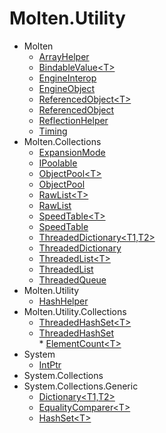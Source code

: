 ﻿# Molten.Utility  
* Molten  
    *  [ArrayHelper](docs/Molten.Utility/Molten/ArrayHelper.md)  
    *  [BindableValue&lt;T&gt;](docs/Molten.Utility/Molten/BindableValue_T_.md)  
    *  [EngineInterop](docs/Molten.Utility/Molten/EngineInterop.md)  
    *  [EngineObject](docs/Molten.Utility/Molten/EngineObject.md)  
    *  [ReferencedObject&lt;T&gt;](docs/Molten.Utility/Molten/ReferencedObject_T_.md)  
    *  [ReferencedObject](docs/Molten.Utility/Molten/ReferencedObject.md)  
    *  [ReflectionHelper](docs/Molten.Utility/Molten/ReflectionHelper.md)  
    *  [Timing](docs/Molten.Utility/Molten/Timing.md)  
* Molten.Collections  
    *  [ExpansionMode](docs/Molten.Utility/Molten/Collections/ExpansionMode.md)  
    *  [IPoolable](docs/Molten.Utility/Molten/Collections/IPoolable.md)  
    *  [ObjectPool&lt;T&gt;](docs/Molten.Utility/Molten/Collections/ObjectPool_T_.md)  
    *  [ObjectPool](docs/Molten.Utility/Molten/Collections/ObjectPool.md)  
    *  [RawList&lt;T&gt;](docs/Molten.Utility/Molten/Collections/RawList_T_.md)  
    *  [RawList](docs/Molten.Utility/Molten/Collections/RawList.md)  
    *  [SpeedTable&lt;T&gt;](docs/Molten.Utility/Molten/Collections/SpeedTable_T_.md)  
    *  [SpeedTable](docs/Molten.Utility/Molten/Collections/SpeedTable.md)  
    *  [ThreadedDictionary&lt;T1,T2&gt;](docs/Molten.Utility/Molten/Collections/ThreadedDictionary_T1,T2_.md)  
    *  [ThreadedDictionary](docs/Molten.Utility/Molten/Collections/ThreadedDictionary.md)  
    *  [ThreadedList&lt;T&gt;](docs/Molten.Utility/Molten/Collections/ThreadedList_T_.md)  
    *  [ThreadedList](docs/Molten.Utility/Molten/Collections/ThreadedList.md)  
    *  [ThreadedQueue](docs/Molten.Utility/Molten/Collections/ThreadedQueue.md)  
* Molten.Utility  
    *  [HashHelper](docs/Molten.Utility/Molten/Utility/HashHelper.md)  
* Molten.Utility.Collections  
    *  [ThreadedHashSet&lt;T&gt;](docs/Molten.Utility/Molten/Utility/Collections/ThreadedHashSet_T_.md)  
    *  [ThreadedHashSet](docs/Molten.Utility/Molten/Utility/Collections/ThreadedHashSet.md)  
            *  [ElementCount&lt;T&gt;](docs/Molten.Utility/Molten/Utility/Collections/ThreadedHashSet/ElementCount_T_.md)  
* System  
    *  [IntPtr](docs/Molten.Utility/System/IntPtr.md)  
* System.Collections  
* System.Collections.Generic  
    *  [Dictionary&lt;T1,T2&gt;](docs/Molten.Utility/System/Collections/Generic/Dictionary_T1,T2_.md)  
    *  [EqualityComparer&lt;T&gt;](docs/Molten.Utility/System/Collections/Generic/EqualityComparer_T_.md)  
    *  [HashSet&lt;T&gt;](docs/Molten.Utility/System/Collections/Generic/HashSet_T_.md)